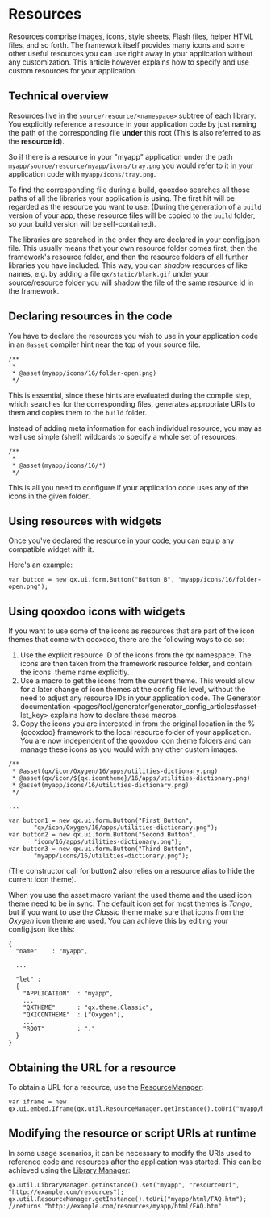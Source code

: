 Resources
=========

Resources comprise images, icons, style sheets, Flash files, helper HTML files, and so forth. The framework itself provides many icons and some other useful resources you can use right away in your application without any customization. This article however explains how to specify and use custom resources for your application.

Technical overview
------------------

Resources live in the `source/resource/<namespace>` subtree of each library. You explicitly reference a resource in your application code by just naming the path of the corresponding file **under** this root (This is also referred to as the **resource id**).

So if there is a resource in your "myapp" application under the path `myapp/source/resource/myapp/icons/tray.png` you would refer to it in your application code with `myapp/icons/tray.png`.

To find the corresponding file during a build, qooxdoo searches all those paths of all the libraries your application is using. The first hit will be regarded as the resource you want to use. (During the generation of a `build` version of your app, these resource files will be copied to the `build` folder, so your build version will be self-contained).

The libraries are searched in the order they are declared in your config.json file. This usually means that your own resource folder comes first, then the framework's resource folder, and then the resource folders of all further libraries you have included. This way, you can *shadow* resources of like names, e.g. by adding a file `qx/static/blank.gif` under your source/resource folder you will shadow the file of the same resource id in the framework.

Declaring resources in the code
-------------------------------

You have to declare the resources you wish to use in your application code in an `@asset` compiler hint near the top of your source file.

    /**
     *
     * @asset(myapp/icons/16/folder-open.png)
     */

This is essential, since these hints are evaluated during the compile step, which searches for the corresponding files, generates appropriate URIs to them and copies them to the `build` folder.

Instead of adding meta information for each individual resource, you may as well use simple (shell) wildcards to specify a whole set of resources:

    /**
     *
     * @asset(myapp/icons/16/*)
     */

This is all you need to configure if your application code uses any of the icons in the given folder.

Using resources with widgets
----------------------------

Once you've declared the resource in your code, you can equip any compatible widget with it.

Here's an example:

    var button = new qx.ui.form.Button("Button B", "myapp/icons/16/folder-open.png");

Using qooxdoo icons with widgets
--------------------------------

If you want to use some of the icons as resources that are part of the icon themes that come with qooxdoo, there are the following ways to do so:

1.  Use the explicit resource ID of the icons from the qx namespace. The icons are then taken from the framework resource folder, and contain the icons' theme name explicitly.
2.  Use a macro to get the icons from the current theme. This would allow for a later change of icon themes at the config file level, without the need to adjust any resource IDs in your application code. The Generator documentation
    \<pages/tool/generator/generator\_config\_articles\#asset-let\_key\> explains how to declare these macros.
3.  Copy the icons you are interested in from the original location in the %{qooxdoo} framework to the local resource folder of your application. You are now independent of the qooxdoo icon theme folders and can manage these icons as you would with any other custom images.

<!-- -->

    /**
     * @asset(qx/icon/Oxygen/16/apps/utilities-dictionary.png)
     * @asset(qx/icon/${qx.icontheme}/16/apps/utilities-dictionary.png)
     * @asset(myapp/icons/16/utilities-dictionary.png)
     */

    ...

    var button1 = new qx.ui.form.Button("First Button", 
           "qx/icon/Oxygen/16/apps/utilities-dictionary.png");
    var button2 = new qx.ui.form.Button("Second Button", 
           "icon/16/apps/utilities-dictionary.png");
    var button3 = new qx.ui.form.Button("Third Button", 
           "myapp/icons/16/utilities-dictionary.png");

(The constructor call for button2 also relies on a resource alias to hide the current icon theme).

When you use the asset macro variant the used theme and the used icon theme need to be in sync. The default icon set for most themes is *Tango*, but if you want to use the *Classic* theme make sure that icons from the *Oxygen* icon theme are used. You can achieve this by editing your config.json like this:

    {
      "name"    : "myapp",

      ...

      "let" :
      {
        "APPLICATION"  : "myapp",
        ...
        "QXTHEME"      : "qx.theme.Classic",
        "QXICONTHEME"  : ["Oxygen"],
        ...
        "ROOT"         : "."
      }
    }

Obtaining the URL for a resource
--------------------------------

To obtain a URL for a resource, use the [ResourceManager](http://demo.qooxdoo.org/%{version}/apiviewer/#qx.util.ResourceManager):

    var iframe = new
    qx.ui.embed.Iframe(qx.util.ResourceManager.getInstance().toUri("myapp/html/FAQ.htm"));

Modifying the resource or script URIs at runtime
------------------------------------------------

In some usage scenarios, it can be necessary to modify the URIs used to reference code and resources after the application was started. This can be achieved using the [Library Manager](http://demo.qooxdoo.org/%{version}/apiviewer/#qx.util.LibraryManager):

    qx.util.LibraryManager.getInstance().set("myapp", "resourceUri", "http://example.com/resources");
    qx.util.ResourceManager.getInstance().toUri("myapp/html/FAQ.htm"); //returns "http://example.com/resources/myapp/html/FAQ.htm"
